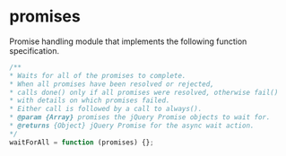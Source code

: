 promises
========

Promise handling module that implements the following function specification.
```js
/**
* Waits for all of the promises to complete.
* When all promises have been resolved or rejected,
* calls done() only if all promises were resolved, otherwise fail()
* with details on which promises failed.
* Either call is followed by a call to always().
* @param {Array} promises the jQuery Promise objects to wait for.
* @returns {Object} jQuery Promise for the async wait action.
*/
waitForAll = function (promises) {};
```
